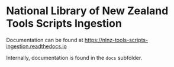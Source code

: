 # National Library of New Zealand Tools Scripts Ingestion

Documentation can be found at https://nlnz-tools-scripts-ingestion.readthedocs.io

Internally, documentation is found in the `docs` subfolder.
